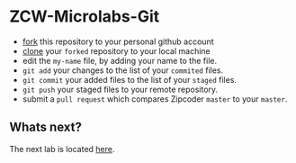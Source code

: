# ZCW-Microlabs-Git
* [fork](https://help.github.com/articles/fork-a-repo/) this repository to your personal github account 
* [clone](https://help.github.com/articles/cloning-a-repository/) your `forked` repository to your local machine
* edit the `my-name` file, by adding your name to the file.
* `git add` your changes to the list of your `commited` files.
* `git commit` your added files to the list of your `staged` files.
* `git push` your staged files to your remote repository.
* submit a `pull request` which compares Zipcoder `master` to your `master`.


## Whats next?
The next lab is located [here](https://github.com/Zipcoder/ZCW-MicroLabs-OOP-AliceAndBob).
